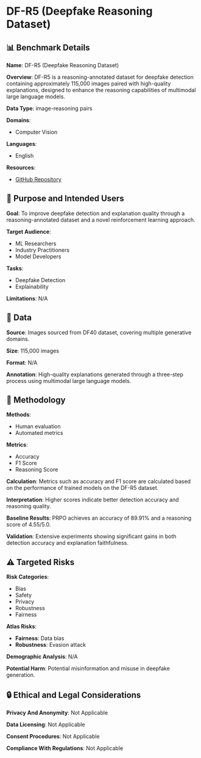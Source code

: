 # DF-R5 (Deepfake Reasoning Dataset)

## 📊 Benchmark Details

**Name**: DF-R5 (Deepfake Reasoning Dataset)

**Overview**: DF-R5 is a reasoning-annotated dataset for deepfake detection containing approximately 115,000 images paired with high-quality explanations, designed to enhance the reasoning capabilities of multimodal large language models.

**Data Type**: image-reasoning pairs

**Domains**:
- Computer Vision

**Languages**:
- English

**Resources**:
- [GitHub Repository](https://github.com/tuanrpt/PRPO)

## 🎯 Purpose and Intended Users

**Goal**: To improve deepfake detection and explanation quality through a reasoning-annotated dataset and a novel reinforcement learning approach.

**Target Audience**:
- ML Researchers
- Industry Practitioners
- Model Developers

**Tasks**:
- Deepfake Detection
- Explainability

**Limitations**: N/A

## 💾 Data

**Source**: Images sourced from DF40 dataset, covering multiple generative domains.

**Size**: 115,000 images

**Format**: N/A

**Annotation**: High-quality explanations generated through a three-step process using multimodal large language models.

## 🔬 Methodology

**Methods**:
- Human evaluation
- Automated metrics

**Metrics**:
- Accuracy
- F1 Score
- Reasoning Score

**Calculation**: Metrics such as accuracy and F1 score are calculated based on the performance of trained models on the DF-R5 dataset.

**Interpretation**: Higher scores indicate better detection accuracy and reasoning quality.

**Baseline Results**: PRPO achieves an accuracy of 89.91% and a reasoning score of 4.55/5.0.

**Validation**: Extensive experiments showing significant gains in both detection accuracy and explanation faithfulness.

## ⚠️ Targeted Risks

**Risk Categories**:
- Bias
- Safety
- Privacy
- Robustness
- Fairness

**Atlas Risks**:
- **Fairness**: Data bias
- **Robustness**: Evasion attack

**Demographic Analysis**: N/A

**Potential Harm**: Potential misinformation and misuse in deepfake generation.

## 🔒 Ethical and Legal Considerations

**Privacy And Anonymity**: Not Applicable

**Data Licensing**: Not Applicable

**Consent Procedures**: Not Applicable

**Compliance With Regulations**: Not Applicable
